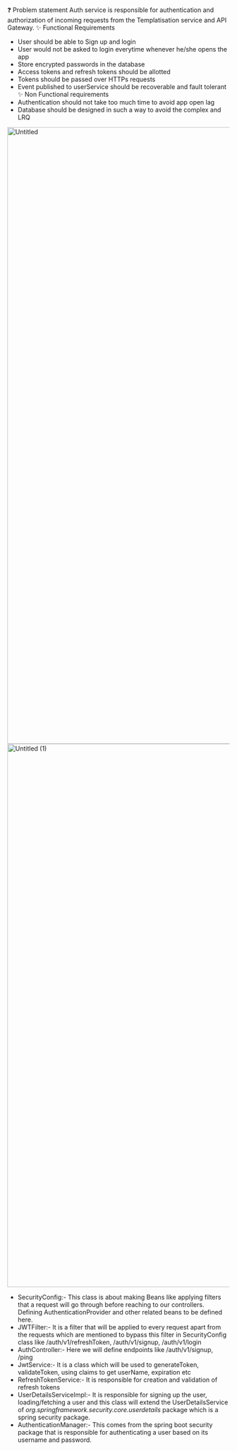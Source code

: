 ❓ Problem statement
Auth service is responsible for authentication and authorization of incoming requests from the Templatisation service and API Gateway.
✨ Functional Requirements
* User should be able to Sign up and login
* User would not be asked to login everytime whenever he/she opens the app
* Store encrypted passwords in the database
* Access tokens and refresh tokens should be allotted
* Tokens should be passed over HTTPs requests
* Event published to userService should be recoverable and fault tolerant
✨ Non Functional requirements
* Authentication should not take too much time to avoid app open lag
* Database should be designed in such a way to avoid the complex and LRQ

<img width="1396" alt="Untitled" src="https://github.com/user-attachments/assets/6be74e2f-b756-4797-94ba-edd1836809f4">

<img width="1230" alt="Untitled (1)" src="https://github.com/user-attachments/assets/302877f5-8000-434a-9c87-dba519c89165">



* SecurityConfig:- This class is about making Beans like applying filters that a request will go through before reaching to our controllers. Defining AuthenticationProvider and other related beans to be defined here.
* JWTFilter:- It is a filter that will be applied to every request apart from the requests which are mentioned to bypass this filter in SecurityConfig class like /auth/v1/refreshToken, /auth/v1/signup, /auth/v1/login
* AuthController:- Here we will define endpoints like /auth/v1/signup, /ping
* JwtService:- It is a class which will be used to generateToken, validateToken, using claims to get userName, expiration etc
* RefreshTokenService:- It is responsible for creation and validation of refresh tokens
* UserDetailsServiceImpl:- It is responsible for signing up the user, loading/fetching a user and this class will extend the UserDetailsService of *org.springframework.security.core.userdetails* package which is a spring security package.
* AuthenticationManager:- This comes from the spring boot security package that is responsible for authenticating a user based on its username and password.

